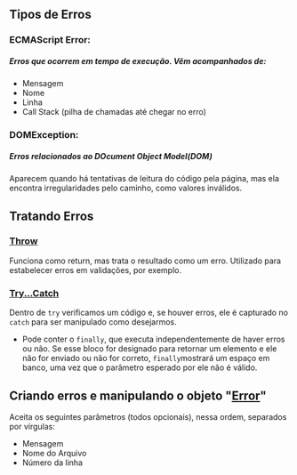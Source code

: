 ## Tipos de Erros

### ECMAScript Error:

##### Erros que ocorrem em tempo de execução. Vêm acompanhados de:

+ Mensagem
+ Nome
+ Linha
+ Call Stack (pilha de chamadas até chegar no erro)



### DOMException:

##### Erros relacionados ao DOcument Object Model(DOM)

Aparecem quando há tentativas de leitura do código pela página, mas ela encontra irregularidades pelo caminho, como valores inválidos.





## Tratando Erros

### [Throw](https://developer.mozilla.org/en-US/docs/Web/JavaScript/Reference/Statements/throw)

Funciona como return, mas trata o resultado como um erro. Utilizado para estabelecer erros em validações, por exemplo.



### [Try...Catch](https://developer.mozilla.org/en-US/docs/Web/JavaScript/Reference/Statements/try...catch)

Dentro de `try` verificamos um código e, se houver erros, ele é capturado no `catch` para ser manipulado como desejarmos.

+ Pode conter o `finally`, que executa independentemente de haver erros ou não. Se esse bloco for designado para retornar um elemento e ele não for enviado ou não for correto, `finally`mostrará um espaço em banco, uma vez que o parâmetro esperado por ele não é válido.



## Criando erros e manipulando o objeto "[Error](https://developer.mozilla.org/en-US/docs/Web/JavaScript/Reference/Global_Objects/Error)"

Aceita os seguintes parâmetros (todos opcionais), nessa ordem, separados por vírgulas:

+ Mensagem
+ Nome do Arquivo
+ Número da linha





